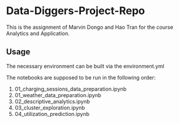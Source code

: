 # Data-Diggers-Project-Repo
This is the assignment of Marvin Dongo and Hao Tran for the course Analytics and Application.

## Usage
The necessary environment can be built via the environment.yml

The notebooks are supposed to be run in the following order:
1. 01_charging_sessions_data_preparation.ipynb
2. 01_weather_data_preparation.ipynb
3. 02_descriptive_analytics.ipynb
4. 03_cluster_exploration.ipynb
5. 04_utilization_prediction.ipynb
